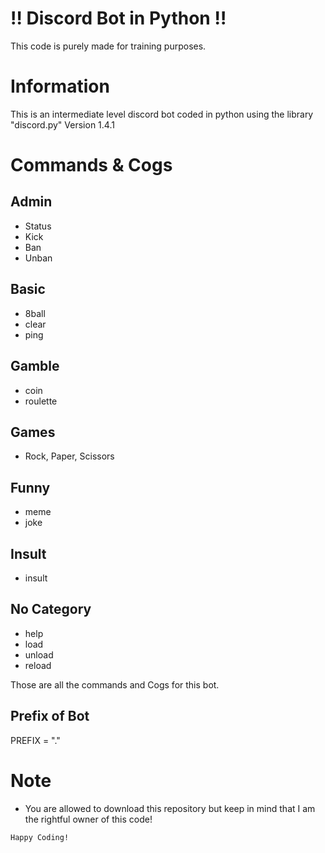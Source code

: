 # :bangbang: Discord Bot in Python :bangbang:

This code is purely made for training purposes.

# Information
This is an intermediate level discord bot coded in python using the library "discord.py" Version 1.4.1

# Commands & Cogs

## Admin

- Status
- Kick
- Ban
- Unban

## Basic

- 8ball
- clear
- ping

## Gamble

- coin
- roulette

## Games

- Rock, Paper, Scissors

## Funny

- meme
- joke

## Insult

- insult

## No Category

- help
- load 
- unload
- reload

Those are all the commands and Cogs for this bot.

## Prefix of Bot
PREFIX = "."

# Note
- You are allowed to download this repository but keep in mind that I am the rightful owner of this code!

```
Happy Coding!
```
